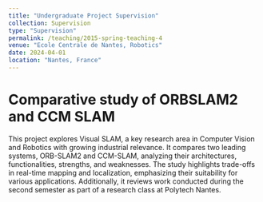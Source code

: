 ```yaml
---
title: "Undergraduate Project Supervision"
collection: Supervision
type: "Supervision"
permalink: /teaching/2015-spring-teaching-4
venue: "Ecole Centrale de Nantes, Robotics"
date: 2024-04-01
location: "Nantes, France"
---
```


Comparative study of ORBSLAM2 and CCM SLAM
======
This project explores Visual SLAM, a key research area in Computer Vision and Robotics with growing industrial relevance. It compares two leading systems, ORB-SLAM2 and CCM-SLAM, analyzing their architectures, functionalities, strengths, and weaknesses. The study highlights trade-offs in real-time mapping and localization, emphasizing their suitability for various applications. Additionally, it reviews work conducted during the second semester as part of a research class at Polytech Nantes.


